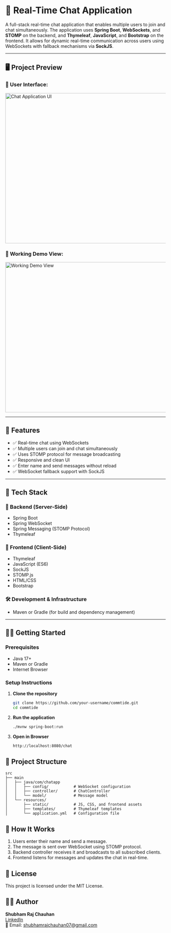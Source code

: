 # 💬 Real-Time Chat Application

A full-stack real-time chat application that enables multiple users to join and chat simultaneously. The application uses **Spring Boot**, **WebSockets**, and **STOMP** on the backend, and **Thymeleaf**, **JavaScript**, and **Bootstrap** on the frontend. It allows for dynamic real-time communication across users using WebSockets with fallback mechanisms via **SockJS**.

---

## 🖥️ Project Preview

### 📌 User Interface:
<img width="958" height="472" alt="Chat Application UI" src="https://github.com/user-attachments/assets/a5135fcf-1706-4f10-b427-02d94253680e" />

### 📌 Working Demo View:
<img width="958" height="472" alt="Working Demo View" src="https://github.com/user-attachments/assets/d991d3fa-0793-47dc-8b5a-3e5f3da404ef" />

---

## 🚀 Features

- ✅ Real-time chat using WebSockets
- ✅ Multiple users can join and chat simultaneously
- ✅ Uses STOMP protocol for message broadcasting
- ✅ Responsive and clean UI
- ✅ Enter name and send messages without reload
- ✅ WebSocket fallback support with SockJS

---

## 🧱 Tech Stack

### 🔧 Backend (Server-Side)
- Spring Boot
- Spring WebSocket
- Spring Messaging (STOMP Protocol)
- Thymeleaf

### 🎨 Frontend (Client-Side)
- Thymeleaf
- JavaScript (ES6)
- SockJS
- STOMP.js
- HTML/CSS
- Bootstrap

### 🛠 Development & Infrastructure
- Maven or Gradle (for build and dependency management)

---

## 🏃‍♂️ Getting Started

### Prerequisites
- Java 17+
- Maven or Gradle
- Internet Browser

### Setup Instructions

1. **Clone the repository**
   ```bash
   git clone https://github.com/your-username/commtide.git
   cd commtide

2. **Run the application**
   ```bash
   ./mvnw spring-boot:run

3. **Open in Browser**
   ```bash
   http://localhost:8080/chat
   
## 📁 Project Structure
```
src
├── main
│   ├── java/com/chatapp
│   │   ├── config/           # WebSocket configuration
│   │   ├── controller/       # ChatController
│   │   └── model/            # Message model
│   └── resources/
│       ├── static/           # JS, CSS, and frontend assets
│       ├── templates/        # Thymeleaf templates
│       └── application.yml   # Configuration file

```

## 🧪 How It Works

1. Users enter their name and send a message.
2. The message is sent over WebSocket using STOMP protocol.
3. Backend controller receives it and broadcasts to all subscribed clients.
4. Frontend listens for messages and updates the chat in real-time.

## 📃 License
This project is licensed under the MIT License.

## 🙋‍♂️ Author

**Shubham Raj Chauhan**  
[LinkedIn](www.linkedin.com/in/shubham-raj-chauhan-5a4aa5280)  
📧 Email: shubhamrajchauhan07@gmail.com
